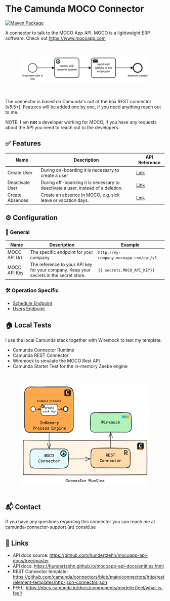 # The Camunda MOCO Connector

[![Maven Package](https://github.com/consid-germany/camunda-moco-connector/actions/workflows/maven-build.yml/badge.svg)](https://github.com/consid-germany/camunda-moco-connector/actions/workflows/maven-build.yml)

A connector to talk to the MOCO App API. MOCO is a lightweight ERP software. Check out https://www.mocoapp.com

<p></p>
<p align="center" style="margin: 50px">
  <img src="example.png" width="500" alt="Example process with the MOCO connector"/>
</p>
<p></p>

The connector is based on Camunda's out of the box REST connector (v8.5+). Features will be added one by one, if you need anything reach out to me.

NOTE: I am **not** a developer working for MOCO, if you have any requests about the API you need to reach out to the developers.


## ✅ Features
| Name            | Description                                                                      | API Reference                                                                                 | 
|-----------------|----------------------------------------------------------------------------------|-----------------------------------------------------------------------------------------------|
| Create User     | During on-boarding it is necessary to create a user                              | [Link](https://hundertzehn.github.io/mocoapp-api-docs/sections/users.html#post-users)         |
| Deactivate User | During off-boarding it is necessary to deactivate a user, instead of a deletion. | [Link](https://hundertzehn.github.io/mocoapp-api-docs/sections/users.html#put-usersid)        |
| Create Absences | Create an absence in MOCO, e.g. sick leave or vacation days.                     | [Link](https://hundertzehn.github.io/mocoapp-api-docs/sections/schedules.html#post-schedules) |

## ⚙️ Configuration

### 📍 General
| Name            | Description                                                                                | Example                                |
|-----------------|--------------------------------------------------------------------------------------------|----------------------------------------|
| MOCO API Url    | The specific endpoint for your company                                                     | `http://my-company.mocoapp.com/api/v1` |
| MOCO API Key    | The reference to your API key for your company. Keep your secrets in the secret store.     | `{{ secrets.MOCO_API_KEY}}`            | 

### 🛠️ Operation Specific

* [Schedule Endpoint](./docs/Schedules.md)
* [Users Endpoint](./docs/Users.md)

## 🏠 Local Tests

I use the local Camunda stack together with Wiremock to test my template:

* Camunda Connector Runtime
* Camunda REST Connector
* Wiremock to simulate the MOCO Rest API
* Camunda Starter Test for the in-memory Zeebe engine

<p align="center" style="margin: 50px">
  <img src="test_setup.png" width="500" alt="Test setup"/>
</p>

## 📬 Contact

If you have any questions regarding this connector you can reach me at camunda-connector-support (at) consid.se

## 🔗 Links
* API docs source: https://github.com/hundertzehn/mocoapp-api-docs/tree/master
* API docs: https://hundertzehn.github.io/mocoapp-api-docs/entities.html
* REST Connector template: https://github.com/camunda/connectors/blob/main/connectors/http/rest/element-templates/http-json-connector.json
* FEEL: https://docs.camunda.io/docs/components/modeler/feel/what-is-feel/
